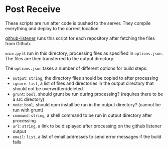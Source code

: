 Post Receive
============

These scripts are run after code is pushed to the server. They compile everything and deploy to the correct location.

[github-listener](http://github.com/itsapi/github-listener) runs this script for each repository after fetching the files from Github.

`main.py` is run in this directory, processing files as specified in `options.json`. The files are then transferred to the output directory.

The `options.json` takes a number of different options for build steps:

- `output`:   `string`, the directory files should be copied to after processing
- `ignore`:   `list`,   a list of files and directories in the output directory that should not be overwritten/deleted
- `grunt`:    `bool`,   should grunt be run during processing? (requires there to be a src directory)
- `node`:     `bool`,   should npm install be run in the output directory? (cannot be run with grunt)
- `command`:  `string`, a shell command to be run in output directory after processing
- `url`:      `string`, a link to be displayed after processing on the github listener output
- `email`:    `list`,   a list of email addresses to send error messages if the build fails
